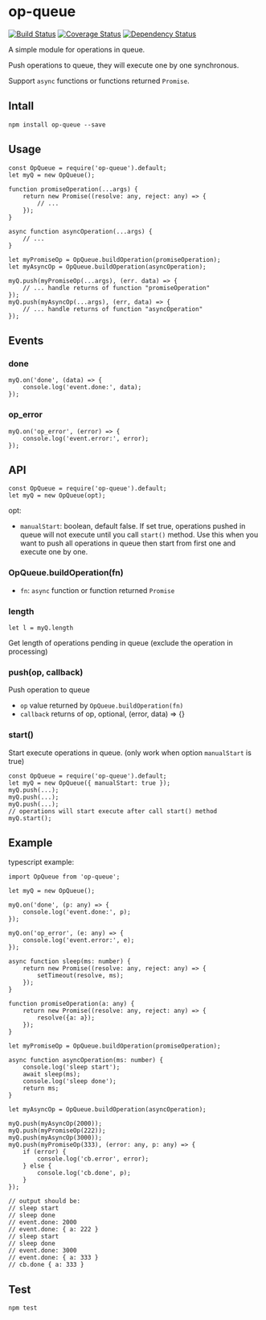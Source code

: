 # op-queue

[![Build Status](https://travis-ci.org/Dongss/op-queue.svg?branch=master)](https://travis-ci.org/Dongss/op-queue)
[![Coverage Status](https://coveralls.io/repos/github/Dongss/op-queue/badge.svg?branch=master)](https://coveralls.io/github/Dongss/op-queue?branch=master)
[![Dependency Status](https://dependencyci.com/github/Dongss/op-queue/badge)](https://dependencyci.com/github/Dongss/op-queue)


A simple module for operations in queue.

Push operations to queue, they will execute one by one synchronous.

Support `async` functions or functions returned `Promise`.

## Intall

`npm install op-queue --save`

## Usage

```
const OpQueue = require('op-queue').default;
let myQ = new OpQueue();

function promiseOperation(...args) {
    return new Promise((resolve: any, reject: any) => {
        // ...
    });
}

async function asyncOperation(...args) {
    // ...
}

let myPromiseOp = OpQueue.buildOperation(promiseOperation);
let myAsyncOp = OpQueue.buildOperation(asyncOperation);

myQ.push(myPromiseOp(...args), (err. data) => {
    // ... handle returns of function "promiseOperation"
});
myQ.push(myAsyncOp(...args), (err, data) => {
    // ... handle returns of function "asyncOperation"
});
```

## Events

### done

```
myQ.on('done', (data) => {
    console.log('event.done:', data);
});
```

### op_error

```
myQ.on('op_error', (error) => {
    console.log('event.error:', error);
});
```

## API

```
const OpQueue = require('op-queue').default;
let myQ = new OpQueue(opt);
```

opt:

* `manualStart`: boolean, default false. If set true, operations pushed in queue will not execute until you call `start()` method. Use this when you want to push all operations in queue then start from first one and execute one by one.

### OpQueue.buildOperation(fn)

* `fn`: `async` function or function returned `Promise`

### length

`let l = myQ.length`

Get length of operations pending in queue (exclude the operation in processing)

### push(op, callback)

Push operation to queue

* `op` value returned by `OpQueue.buildOperation(fn)`
* `callback` returns of op, optional, (error, data) => {}

### start()

Start execute operations in queue. (only work when option `manualStart` is true)

```
const OpQueue = require('op-queue').default;
let myQ = new OpQueue({ manualStart: true });
myQ.push(...);
myQ.push(...);
myQ.push(...);
// operations will start execute after call start() method
myQ.start();
```

## Example

typescript example:

```
import OpQueue from 'op-queue';

let myQ = new OpQueue();

myQ.on('done', (p: any) => {
    console.log('event.done:', p);
});

myQ.on('op_error', (e: any) => {
    console.log('event.error:', e);
});

async function sleep(ms: number) {
    return new Promise((resolve: any, reject: any) => {
        setTimeout(resolve, ms);
    });
}

function promiseOperation(a: any) {
    return new Promise((resolve: any, reject: any) => {
        resolve({a: a});
    });
}

let myPromiseOp = OpQueue.buildOperation(promiseOperation);

async function asyncOperation(ms: number) {
    console.log('sleep start');
    await sleep(ms);
    console.log('sleep done');
    return ms;
}

let myAsyncOp = OpQueue.buildOperation(asyncOperation);

myQ.push(myAsyncOp(2000));
myQ.push(myPromiseOp(222));
myQ.push(myAsyncOp(3000));
myQ.push(myPromiseOp(333), (error: any, p: any) => {
    if (error) {
        console.log('cb.error', error);
    } else {
        console.log('cb.done', p);
    }
});

// output should be:
// sleep start
// sleep done
// event.done: 2000
// event.done: { a: 222 }
// sleep start
// sleep done
// event.done: 3000
// event.done: { a: 333 }
// cb.done { a: 333 }
```

## Test

`npm test`